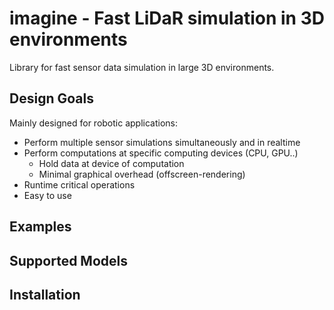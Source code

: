 # imagine - Fast LiDaR simulation in 3D environments

Library for fast sensor data simulation in large 3D environments.

## Design Goals
Mainly designed for robotic applications:

- Perform multiple sensor simulations simultaneously and in realtime
- Perform computations at specific computing devices (CPU, GPU..)
    - Hold data at device of computation
    - Minimal graphical overhead (offscreen-rendering)
- Runtime critical operations
- Easy to use 

## Examples

## Supported Models


## Installation



